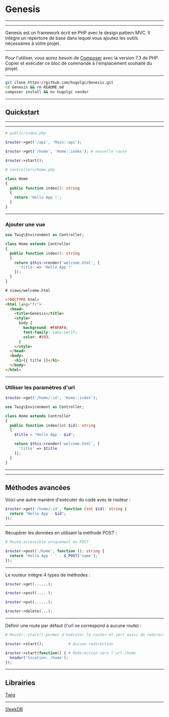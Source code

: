 # Genesis
* * *
* * *
Genesis est un framework écrit en PHP avec le design pattern MVC. Il intègre un répertoire de base dans lequel vous ajoutez les outils nécessaires à votre projet.
* * *
Pour l'utiliser, vous aurez besoin de [Composer](https://getcomposer.org/) avec la version 7.3 de PHP. Copier et exécuter ce bloc de commande à l'emplacement souhaité du projet.
* * *
```bash
git clone https://github.com/hugolgc/Genesis.git
cd Genesis && rm README.md
composer install && mv hugolgc vendor
```
* * *
## Quickstart
* * *
* * *
```php
# public/index.php

$router->get('/api', 'Main::api');

$router->get('/home', 'Home::index'); # nouvelle route

$router->start();
```

```php
# controllers/Home.php

class Home
{
  public function index(): string
  {
    return 'Hello App !';
  }
}
```
* * *
### Ajouter une vue
```php
use Twig\Environment as Controller;

class Home extends Controller
{
  public function index(): string
  {
    return $this->render('welcome.html', [
      'title' => 'Hello App !'
    ]);
  }
}
```

```html
# views/welcome.html

<!DOCTYPE html>
<html lang="fr">
  <head>
    <title>Genesis</title>
    <style>
      body {   
        background: #FAFAFA;
        font-family: sans-serif;
        color: #333;
      }
    </style>
  </head>
  <body>
    <h1>{{ title }}</h1>
  </body>
</html>
```
* * *
### Utiliser les paramètres d'url
```php
$router->get('/home/:id', 'Home::index');
```

```php
use Twig\Environment as Controller;

class Home extends Controller
{
  public function index(int $id): string
  {
    $title = "Hello App - $id";

    return $this->render('welcome.html', [
      'title' => $title
    ]);
  }
}
```
* * *
* * *
## Méthodes avancées
Voici une autre manière d'exécuter du code avec le routeur :

```php
$router->get('/home/:id', function (int $id): string {
  return "Hello App - $id";
});
```
* * *
Récupérer les données en utilisant la méthode POST :

```php
# Route accessible uniquement en POST

$router->post('/home', function (): string {
  return 'Hello App - ' . $_POST['name'];
});
```
* * *
Le routeur intègre 4 types de méthodes :

```php
$router->get(......);

$router->post(.....);

$router->put(......);

$router->delete(...);
```
* * *
Définir une route par défaut (l'url ne correspond à aucune route) :

```php
# Router::start() permet d'exécuter le router et sert aussi de redirection

$router->start();           # Aucune redirection

$router->start(function() { # Redirection vers l'url /home
  header('location: /home');
});
```
* * *
## Librairies

[Twig](https://twig.symfony.com/doc/3.x/)
* * *
[SleekDB](https://sleekdb.github.io/#/installation)
